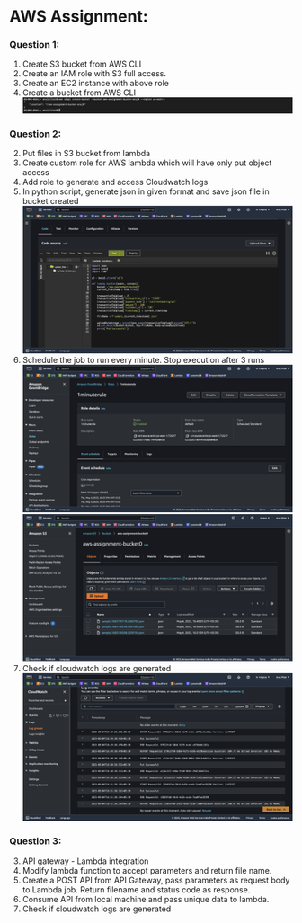 # AWS Assignment:

### Question 1:

1. Create S3 bucket from AWS CLI
  1. Create an IAM role with S3 full access.
  2. Create an EC2 instance with above role
  3. Create a bucket from AWS CLI
  ![alt text](https://github.com/anuj-0/Assignments/blob/main/AWS-Assignment/Screenshots/CreateBucket.png)
 
### Question 2:
2. Put files in S3 bucket from lambda
  1. Create custom role for AWS lambda which will have only put object access
  2. Add role to generate and access Cloudwatch logs
  3. In python script, generate json in given format and save json file in bucket created
  ![alt text](https://github.com/anuj-0/Assignments/blob/main/AWS-Assignment/Screenshots/LambdaFunction.png)
  4. Schedule the job to run every minute. Stop execution after 3 runs
  ![alt text](https://github.com/anuj-0/Assignments/blob/main/AWS-Assignment/Screenshots/OneMinRule.png)
  ![alt text](https://github.com/anuj-0/Assignments/blob/main/AWS-Assignment/Screenshots/Bucket.png)
  5. Check if cloudwatch logs are generated
  ![alt text](https://github.com/anuj-0/Assignments/blob/main/AWS-Assignment/Screenshots/CloudWatch.png)

### Question 3:
3. API gateway - Lambda integration
  1. Modify lambda function to accept parameters and return file name.
  2. Create a POST API from API Gateway, pass parameters as request body to Lambda job. Return filename and status code as response.
  3. Consume API from local machine and pass unique data to lambda. 
  4. Check if cloudwatch logs are generated

